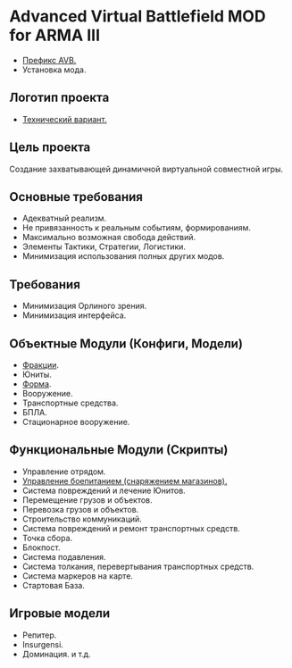 # Advanced Virtual Battlefield MOD for ARMA III #
  * [Префикс AVB.](https://code.google.com/p/avb/wiki/Prefix)
  * Установка мода.
## Логотип проекта ##
  * [Технический вариант.](https://code.google.com/p/avb/wiki/Logo)

## Цель проекта ##
Создание захватывающей динамичной виртуальной совместной игры.

## Основные требования ##
  * Адекватный реализм.
  * Не привязанность к реальным событиям, формированиям.
  * Максимально возможная свобода действий.
  * Элементы Тактики, Стратегии, Логистики.
  * Минимизация использования полных других модов.

## Требования ##
  * Минимизация Орлиного зрения.
  * Минимизация интерфейса.



## Объектные Модули (Конфиги, Модели) ##
  * [Фракции](https://code.google.com/p/avb/wiki/Factions).
  * Юниты.
  * [Форма](https://code.google.com/p/avb/wiki/Unuform).
  * Вооружение.
  * Транспортные средства.
  * БПЛА.
  * Стационарное вооружение.


## Функциональные Модули (Скрипты) ##
  * Управление отрядом.
  * [Управление боепитанием (снаряжением магазинов).](https://code.google.com/p/avb/wiki/MagRepack)
  * Система повреждений и лечение Юнитов.
  * Перемещение грузов и объектов.
  * Перевозка грузов и объектов.
  * Строительство коммуникаций.
  * Система повреждений и ремонт транспортных средств.
  * Точка сбора.
  * Блокпост.
  * Система подавления.
  * Система толкания, перевертывания транспортных средств.
  * Система маркеров на карте.
  * Стартовая База.

## Игровые модели ##
  * Репитер.
  * Insurgensi.
  * Доминация.
и т.д.